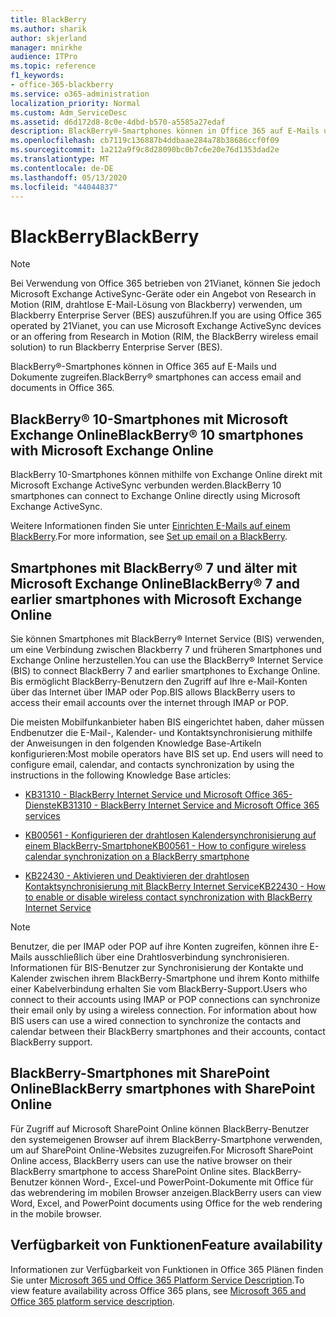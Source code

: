 ```yaml
---
title: BlackBerry
ms.author: sharik
author: skjerland
manager: mnirkhe
audience: ITPro
ms.topic: reference
f1_keywords:
- office-365-blackberry
ms.service: o365-administration
localization_priority: Normal
ms.custom: Adm_ServiceDesc
ms.assetid: d6d172d8-8c0e-4dbd-b570-a5585a27edaf
description: BlackBerry®-Smartphones können in Office 365 auf E-Mails und Dokumente zugreifen.
ms.openlocfilehash: cb7119c136887b4ddbaae284a78b38686ccf0f09
ms.sourcegitcommit: 1a212a9f9c8d28090bc0b7c6e20e76d1353dad2e
ms.translationtype: MT
ms.contentlocale: de-DE
ms.lasthandoff: 05/13/2020
ms.locfileid: "44044837"
---
```

# <a name="blackberry"></a><span data-ttu-id="0a8aa-103">BlackBerry</span><span class="sxs-lookup"><span data-stu-id="0a8aa-103">BlackBerry</span></span>

> [!NOTE]
> <span data-ttu-id="0a8aa-104">Bei Verwendung von Office 365 betrieben von 21Vianet, können Sie jedoch Microsoft Exchange ActiveSync-Geräte oder ein Angebot von Research in Motion (RIM, drahtlose E-Mail-Lösung von Blackberry) verwenden, um Blackberry Enterprise Server (BES) auszuführen.</span><span class="sxs-lookup"><span data-stu-id="0a8aa-104">If you are using Office 365 operated by 21Vianet, you can use Microsoft Exchange ActiveSync devices or an offering from Research in Motion (RIM, the BlackBerry wireless email solution) to run Blackberry Enterprise Server (BES).</span></span> 
  
<span data-ttu-id="0a8aa-105">BlackBerry®-Smartphones können in Office 365 auf E-Mails und Dokumente zugreifen.</span><span class="sxs-lookup"><span data-stu-id="0a8aa-105">BlackBerry® smartphones can access email and documents in Office 365.</span></span>
  
## <a name="blackberry-10-smartphones-with-microsoft-exchange-online"></a><span data-ttu-id="0a8aa-106">BlackBerry® 10-Smartphones mit Microsoft Exchange Online</span><span class="sxs-lookup"><span data-stu-id="0a8aa-106">BlackBerry® 10 smartphones with Microsoft Exchange Online</span></span>

<span data-ttu-id="0a8aa-107">BlackBerry 10-Smartphones können mithilfe von Exchange Online direkt mit Microsoft Exchange ActiveSync verbunden werden.</span><span class="sxs-lookup"><span data-stu-id="0a8aa-107">BlackBerry 10 smartphones can connect to Exchange Online directly using Microsoft Exchange ActiveSync.</span></span>
  
<span data-ttu-id="0a8aa-108">Weitere Informationen finden Sie unter [Einrichten E-Mails auf einem BlackBerry](https://go.microsoft.com/fwlink/?linkid=863394).</span><span class="sxs-lookup"><span data-stu-id="0a8aa-108">For more information, see [Set up email on a BlackBerry](https://go.microsoft.com/fwlink/?linkid=863394).</span></span>
  
## <a name="blackberry-7-and-earlier-smartphones-with-microsoft-exchange-online"></a><span data-ttu-id="0a8aa-109">Smartphones mit BlackBerry® 7 und älter mit Microsoft Exchange Online</span><span class="sxs-lookup"><span data-stu-id="0a8aa-109">BlackBerry® 7 and earlier smartphones with Microsoft Exchange Online</span></span>

<span data-ttu-id="0a8aa-110">Sie können Smartphones mit BlackBerry® Internet Service (BIS) verwenden, um eine Verbindung zwischen Blackberry 7 und früheren Smartphones und Exchange Online herzustellen.</span><span class="sxs-lookup"><span data-stu-id="0a8aa-110">You can use the BlackBerry® Internet Service (BIS) to connect BlackBerry 7 and earlier smartphones to Exchange Online.</span></span> <span data-ttu-id="0a8aa-111">Bis ermöglicht BlackBerry-Benutzern den Zugriff auf Ihre e-Mail-Konten über das Internet über IMAP oder Pop.</span><span class="sxs-lookup"><span data-stu-id="0a8aa-111">BIS allows BlackBerry users to access their email accounts over the internet through IMAP or POP.</span></span>
  
<span data-ttu-id="0a8aa-p102">Die meisten Mobilfunkanbieter haben BIS eingerichtet haben, daher müssen Endbenutzer die E-Mail-, Kalender- und Kontaktsynchronisierung mithilfe der Anweisungen in den folgenden Knowledge Base-Artikeln konfigurieren:</span><span class="sxs-lookup"><span data-stu-id="0a8aa-p102">Most mobile operators have BIS set up. End users will need to configure email, calendar, and contacts synchronization by using the instructions in the following Knowledge Base articles:</span></span>
  
- [<span data-ttu-id="0a8aa-114">KB31310 - BlackBerry Internet Service und Microsoft Office 365-Dienste</span><span class="sxs-lookup"><span data-stu-id="0a8aa-114">KB31310 - BlackBerry Internet Service and Microsoft Office 365 services</span></span>](https://go.microsoft.com/fwlink/?LinkID=826158&amp;clcid=0x409)
    
- [<span data-ttu-id="0a8aa-115">KB00561 - Konfigurieren der drahtlosen Kalendersynchronisierung auf einem BlackBerry-Smartphone</span><span class="sxs-lookup"><span data-stu-id="0a8aa-115">KB00561 - How to configure wireless calendar synchronization on a BlackBerry smartphone</span></span>](https://go.microsoft.com/fwlink/?LinkID=826160&amp;clcid=0x409)
    
- [<span data-ttu-id="0a8aa-116">KB22430 - Aktivieren und Deaktivieren der drahtlosen Kontaktsynchronisierung mit BlackBerry Internet Service</span><span class="sxs-lookup"><span data-stu-id="0a8aa-116">KB22430 - How to enable or disable wireless contact synchronization with BlackBerry Internet Service</span></span>](https://go.microsoft.com/fwlink/?LinkID=826161&amp;clcid=0x409)
    
> [!NOTE]
> <span data-ttu-id="0a8aa-p103">Benutzer, die per IMAP oder POP auf ihre Konten zugreifen, können ihre E-Mails ausschließlich über eine Drahtlosverbindung synchronisieren. Informationen für BIS-Benutzer zur Synchronisierung der Kontakte und Kalender zwischen ihrem BlackBerry-Smartphone und ihrem Konto mithilfe einer Kabelverbindung erhalten Sie vom BlackBerry-Support.</span><span class="sxs-lookup"><span data-stu-id="0a8aa-p103">Users who connect to their accounts using IMAP or POP connections can synchronize their email only by using a wireless connection. For information about how BIS users can use a wired connection to synchronize the contacts and calendar between their BlackBerry smartphones and their accounts, contact BlackBerry support.</span></span> 
  
## <a name="blackberry-smartphones-with-sharepoint-online"></a><span data-ttu-id="0a8aa-119">BlackBerry-Smartphones mit SharePoint Online</span><span class="sxs-lookup"><span data-stu-id="0a8aa-119">BlackBerry smartphones with SharePoint Online</span></span>

<span data-ttu-id="0a8aa-120">Für Zugriff auf Microsoft SharePoint Online können BlackBerry-Benutzer den systemeigenen Browser auf ihrem BlackBerry-Smartphone verwenden, um auf SharePoint Online-Websites zuzugreifen.</span><span class="sxs-lookup"><span data-stu-id="0a8aa-120">For Microsoft SharePoint Online access, BlackBerry users can use the native browser on their BlackBerry smartphone to access SharePoint Online sites.</span></span> <span data-ttu-id="0a8aa-121">BlackBerry-Benutzer können Word-, Excel-und PowerPoint-Dokumente mit Office für das webrendering im mobilen Browser anzeigen.</span><span class="sxs-lookup"><span data-stu-id="0a8aa-121">BlackBerry users can view Word, Excel, and PowerPoint documents using Office for the web rendering in the mobile browser.</span></span>
  
## <a name="feature-availability"></a><span data-ttu-id="0a8aa-122">Verfügbarkeit von Funktionen</span><span class="sxs-lookup"><span data-stu-id="0a8aa-122">Feature availability</span></span>

<span data-ttu-id="0a8aa-123">Informationen zur Verfügbarkeit von Funktionen in Office 365 Plänen finden Sie unter [Microsoft 365 und Office 365 Platform Service Description](office-365-platform-service-description.md).</span><span class="sxs-lookup"><span data-stu-id="0a8aa-123">To view feature availability across Office 365 plans, see [Microsoft 365 and Office 365 platform service description](office-365-platform-service-description.md).</span></span>
  